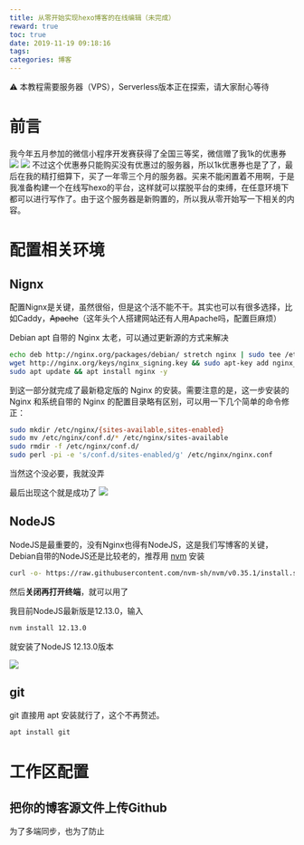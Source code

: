 ```yaml
---
title: 从零开始实现hexo博客的在线编辑（未完成）
reward: true
toc: true
date: 2019-11-19 09:18:16
tags:
categories: 博客
---
```

⚠ 本教程需要服务器（VPS），Serverless版本正在探索，请大家耐心等待
# 前言
我今年五月参加的微信小程序开发赛获得了全国三等奖，微信赠了我1k的优惠券
![](https://i.loli.net/2019/11/19/4RsvXH2zO8mJn5w.png)
![](https://i.loli.net/2019/11/19/gW7O9TXAD1PMZiY.png)
不过这个优惠券只能购买没有优惠过的服务器，所以1k优惠券也是了了，最后在我的精打细算下，买了一年零三个月的服务器。买来不能闲置着不用啊，于是我准备构建一个在线写hexo的平台，这样就可以摆脱平台的束缚，在任意环境下都可以进行写作了。由于这个服务器是新购置的，所以我从零开始写一下相关的内容。
# 配置相关环境
## Nignx
配置Nignx是关键，虽然很俗，但是这个活不能不干。其实也可以有很多选择，比如Caddy，~~Apache~~（这年头个人搭建网站还有人用Apache吗，配置巨麻烦）

Debian apt 自带的 Nginx 太老，可以通过更新源的方式来解决

```bash
echo deb http://nginx.org/packages/debian/ stretch nginx | sudo tee /etc/apt/sources.list.d/nginx.list
wget http://nginx.org/keys/nginx_signing.key && sudo apt-key add nginx_signing.key 
sudo apt update && apt install nginx -y
```

到这一部分就完成了最新稳定版的 Nginx 的安装。需要注意的是，这一步安装的 Nginx 和系统自带的 Nginx 的配置目录略有区别，可以用一下几个简单的命令修正：
```bash
sudo mkdir /etc/nginx/{sites-available,sites-enabled}
sudo mv /etc/nginx/conf.d/* /etc/nginx/sites-available
sudo rmdir -f /etc/nginx/conf.d/
sudo perl -pi -e 's/conf.d/sites-enabled/g' /etc/nginx/nginx.conf
```
当然这个没必要，我就没弄

最后出现这个就是成功了
![](https://i.loli.net/2019/11/19/fWvASTeK84U6xLa.png)

## NodeJS
NodeJS是最重要的，没有Nginx也得有NodeJS，这是我们写博客的关键，Debian自带的NodeJS还是比较老的，推荐用 [nvm](https://github.com/nvm-sh/nvm) 安装
```bash
curl -o- https://raw.githubusercontent.com/nvm-sh/nvm/v0.35.1/install.sh | bash
```
然后**关闭再打开终端**，就可以用了

我目前NodeJS最新版是12.13.0，输入
```bash
nvm install 12.13.0
```
就安装了NodeJS 12.13.0版本

![](https://i.loli.net/2019/11/19/CN5elIwdTfQYVmZ.png)

## git
git 直接用 apt 安装就行了，这个不再赘述。
```bash
apt install git
```

# 工作区配置

## 把你的博客源文件上传Github

为了多端同步，也为了防止